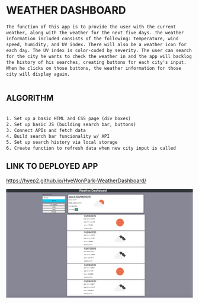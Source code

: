 # WEATHER DASHBOARD
```
The function of this app is to provide the user with the current weather, along with the weather for the next five days. The weather information included consists of the following: temperature, wind speed, humidity, and UV index. There will also be a weather icon for each day. The UV index is color-coded by severity. The user can search for the city he wants to check the weather in and the app will backlog the history of his searches, creating buttons for each city's input. When he clicks on those buttons, the weather information for those city will display again. 


```
## ALGORITHM 
```

1. Set up a basic HTML and CSS page (div boxes)
2. Set up basic JS (building search bar, buttons)
3. Connect APIs and fetch data
4. Build search bar funcionality w/ API
5. Set up search history via local storage
6. Create function to refresh data when new city input is called
```

## LINK TO DEPLOYED APP 
https://hyep2.github.io/HyeWonPark-WeatherDashboard/

![app picture](./weatherpic.png)

